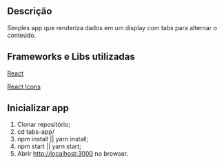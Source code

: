 ## Descrição

Simples app que renderiza dados em um display com tabs para alternar o conteúdo.

## Frameworks e Libs utilizadas

[React](https://github.com/facebook/react/)

[React Icons](https://github.com/react-icons/react-icons)

## Inicializar app

1) Clonar repositório;
2) cd tabs-app/
3) npm install || yarn install;
4) npm start || yarn start;
5) Abrir [http://localhost:3000](http://localhost:3000) no browser.
